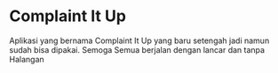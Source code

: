 # Complaint It Up

Aplikasi yang bernama Complaint It Up yang baru setengah jadi namun sudah bisa dipakai. 
Semoga Semua berjalan dengan lancar dan tanpa Halangan
